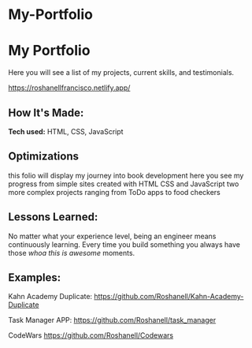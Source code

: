 # My-Portfolio

# My Portfolio
 
 Here you will see a list of my projects, current skills, and testimonials.

https://roshanellfrancisco.netlify.app/

## How It's Made:

**Tech used:** HTML, CSS, JavaScript


## Optimizations

this folio will display my journey into book development here you see my progress from simple sites created with HTML CSS and JavaScript two more complex projects ranging from ToDo apps to food checkers

## Lessons Learned:

No matter what your experience level, being an engineer means continuously learning. Every time you build something you always have those *whoa this is awesome*  moments. 

## Examples:

Kahn Academy Duplicate: https://github.com/Roshanell/Kahn-Academy-Duplicate

Task Manager APP: https://github.com/Roshanell/task_manager

CodeWars https://github.com/Roshanell/Codewars
